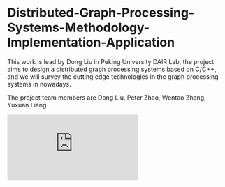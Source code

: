# Distributed-Graph-Processing-Systems-Methodology-Implementation-Application
This work is lead by Dong Liu in Peking University DAIR Lab, the project aims to design a distributed graph processing systems based on C/C++, and we will survey the cutting edge technologies in the graph processing systems in nowadays.

The project team members are Dong Liu, Peter Zhao, Wentao Zhang, Yuxuan Liang

![Workoverview](https://github.com/NoakLiu/Distributed-Graph-Processing-Systems-Methodology-Implementation-Application/blob/main/work_overview.pdf)